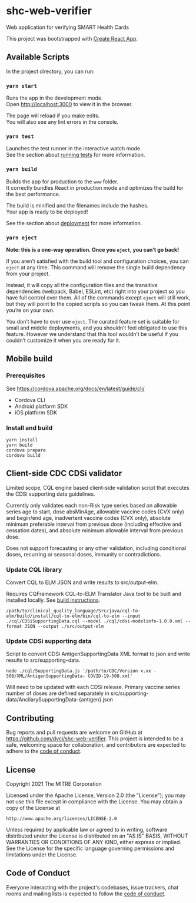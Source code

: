 # shc-web-verifier
Web application for verifying SMART Health Cards

This project was bootstrapped with [Create React App](https://github.com/facebook/create-react-app).

## Available Scripts

In the project directory, you can run:

### `yarn start`

Runs the app in the development mode.\
Open [http://localhost:3000](http://localhost:3000) to view it in the browser.

The page will reload if you make edits.\
You will also see any lint errors in the console.

### `yarn test`

Launches the test runner in the interactive watch mode.\
See the section about [running tests](https://facebook.github.io/create-react-app/docs/running-tests) for more information.

### `yarn build`

Builds the app for production to the `www` folder.\
It correctly bundles React in production mode and optimizes the build for the best performance.

The build is minified and the filenames include the hashes.\
Your app is ready to be deployed!

See the section about [deployment](https://facebook.github.io/create-react-app/docs/deployment) for more information.

### `yarn eject`

**Note: this is a one-way operation. Once you `eject`, you can’t go back!**

If you aren’t satisfied with the build tool and configuration choices, you can `eject` at any time. This command will remove the single build dependency from your project.

Instead, it will copy all the configuration files and the transitive dependencies (webpack, Babel, ESLint, etc) right into your project so you have full control over them. All of the commands except `eject` will still work, but they will point to the copied scripts so you can tweak them. At this point you’re on your own.

You don’t have to ever use `eject`. The curated feature set is suitable for small and middle deployments, and you shouldn’t feel obligated to use this feature. However we understand that this tool wouldn’t be useful if you couldn’t customize it when you are ready for it.

## Mobile build
### Prerequisites
See https://cordova.apache.org/docs/en/latest/guide/cli/
* Cordova CLI
* Android platform SDK
* iOS platform SDK

### Install and build
```
yarn install
yarn build
cordova prepare
cordova build
```

## Client-side CDC CDSi validator

Limited scope, CQL engine based client-side validation script that executes the CDSi supporting data guidelines.

Currently only validates each non-Risk type series based on allowable series age to start, dose absMinAge, allowable vaccine codes (CVX only) and begin/end age, inadvertent vaccine codes (CVX only), absolute minimum preferable interval from previous dose (including effective and cessation dates), and absolute minimum allowable interval from previous dose.

Does not support forecasting or any other validation, including conditional doses, recurring or seasonal doses, immunity or contradictions.

### Update CQL library

Convert CQL to ELM JSON and write results to src/output-elm. 

Requires CQFramework CQL-to-ELM Translator Java tool to be built and installed locally. See [build instructions](https://github.com/cqframework/clinical_quality_language/tree/master/Src/java#generate-an-elm-representation-of-cql-logic).

```
/path/to/clinical_quality_language/Src/java/cql-to-elm/build/install/cql-to-elm/bin/cql-to-elm --input ./cql/CDSiSupportingData.cql --model ./cql/cdsi-modelinfo-1.0.0.xml --format JSON --output ./src/output-elm
```

### Update CDSi supporting data

Script to convert CDSi AntigenSupportingData XML format to json and write results to src/supporting-data.

```
node ./cql/SupportingData.js '/path/to/CDC/Version x.xx - 508/XML/AntigenSupportingData- COVID-19-508.xml'
```

Will need to be updated with each CDSi release. Primary vaccine series number of doses are defined separately in src/supporting-data/AncilarySupportingData-{antigen}.json

## Contributing

Bug reports and pull requests are welcome on GitHub at https://github.com/dvci/shc-web-verifier. This project is intended to be a safe, welcoming space for collaboration, and contributors are expected to adhere to the [code of conduct](https://github.com/dvci/shc-web-verifier/blob/main/CODE_OF_CONDUCT.md).

## License

Copyright 2021 The MITRE Corporation

Licensed under the Apache License, Version 2.0 (the "License"); you may not use this file except in compliance with the License. You may obtain a copy of the License at
```
http://www.apache.org/licenses/LICENSE-2.0
```
Unless required by applicable law or agreed to in writing, software distributed under the License is distributed on an "AS IS" BASIS, WITHOUT WARRANTIES OR CONDITIONS OF ANY KIND, either express or implied. See the License for the specific language governing permissions and limitations under the License.

## Code of Conduct

Everyone interacting with the project's codebases, issue trackers, chat rooms and mailing lists is expected to follow the [code of conduct](https://github.com/dvci/shc-web-verifier/blob/main/CODE_OF_CONDUCT.md).
